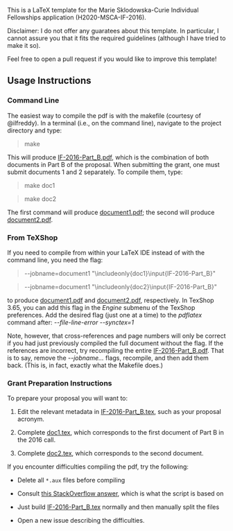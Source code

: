 This is a LaTeX template for the Marie Sklodowska-Curie Individual Fellowships application (H2020-MSCA-IF-2016).

Disclaimer: I do not offer any guaratees about this template. 
In particular, I cannot assure you that it fits the required guidelines (although I have tried to make it so).

Feel free to open a pull request if you would like to improve this template!


## Usage Instructions

### Command Line

The easiest way to compile the pdf is with the makefile (courtesy of @ilfreddy). 
In a terminal (i.e., on the command line), navigate to the project directory and type: 

> make

This will produce [IF-2016-Part_B.pdf](IF-2016-Part_B.pdf), which is the combination of 
both documents in Part B of the proposal. 
When submitting the grant, one must submit documents 1 and 2 separately. To compile them, 
type: 

> make doc1 

> make doc2

The first command will produce [document1.pdf](document1.pdf); 
the second will produce [document2.pdf](document2.pdf).

### From TeXShop

If you need to compile from within your LaTeX IDE instead of with the command line, 
you need the flag: 

> --jobname=document1 "\includeonly{doc1}\input{IF-2016-Part_B}"

> --jobname=document1 "\includeonly{doc2}\input{IF-2016-Part_B}"

to produce [document1.pdf](document1.pdf) and [document2.pdf](document2.pdf), respectively. 
In TexShop 3.65, you can add this flag in the _Engine_ submenu of the TexShop preferences. 
Add the desired flag (just one at a time) to the _pdflatex_ command after: 
_--file-line-error --synctex=1_

Note, however, that cross-references and page numbers will only be correct if you had just 
previously compiled the full document without the flag. 
If the references are incorrect, try recompiling the entire [IF-2016-Part_B.pdf](IF-2016-Part_B.pdf). 
That is to say, remove the _--jobname..._ flags, recompile, and then add them back. 
(This is, in fact, exactly what the Makefile does.) 

### Grant Preparation Instructions

To prepare your proposal you will want to:

  1. Edit the relevant metadata in [IF-2016-Part_B.tex](IF-2016-Part_B.tex), 
  such as your proposal acronym.
  
  2. Complete [doc1.tex](doc1.tex), which corresponds to the first document of Part B 
  in the 2016 call.
  
  3. Complete [doc2.tex](doc2.tex), which corresponds to the second document.


If you encounter difficulties compiling the pdf, try the following:

 * Delete all `*.aux` files before compiling
 
 * Consult [this StackOverflow answer](http://tex.stackexchange.com/a/31366/84485), 
 which is what the script is based on
 
 * Just build [IF-2016-Part_B.tex](IF-2016-Part_B.tex) normally and then manually split the files 
 
 * Open a new issue describing the difficulties.
